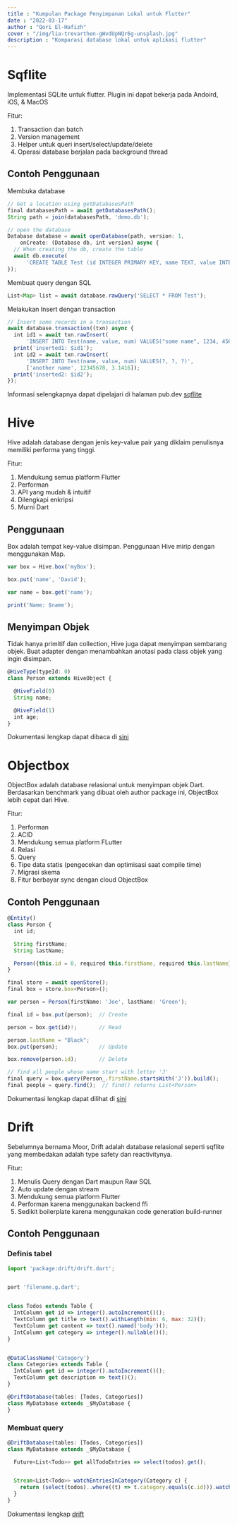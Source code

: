 ```yaml
---
title : "Kumpulan Package Penyimpanan Lokal untuk Flutter"
date : "2022-03-17"
author : "Qori El-Hafizh"
cover : "/img/lia-trevarthen-gWvdUpNQr6g-unsplash.jpg"
description : "Komparasi database lokal untuk aplikasi flutter"
---
```


# Sqflite
Implementasi SQLite untuk flutter. Plugin ini dapat bekerja pada Andoird, iOS, & MacOS

Fitur:  
1. Transaction dan batch
2. Version management
3. Helper untuk queri insert/select/update/delete
4. Operasi database berjalan pada background thread

## Contoh Penggunaan
Membuka database
```js
// Get a location using getDatabasesPath
final databasesPath = await getDatabasesPath();
String path = join(databasesPath, 'demo.db');

// open the database
Database database = await openDatabase(path, version: 1,
    onCreate: (Database db, int version) async {
  // When creating the db, create the table
  await db.execute(
      'CREATE TABLE Test (id INTEGER PRIMARY KEY, name TEXT, value INTEGER, num REAL)');
});

```

Membuat query dengan SQL
```js
List<Map> list = await database.rawQuery('SELECT * FROM Test');
```

Melakukan Insert dengan transaction
```js
// Insert some records in a transaction
await database.transaction((txn) async {
  int id1 = await txn.rawInsert(
      'INSERT INTO Test(name, value, num) VALUES("some name", 1234, 456.789)');
  print('inserted1: $id1');
  int id2 = await txn.rawInsert(
      'INSERT INTO Test(name, value, num) VALUES(?, ?, ?)',
      ['another name', 12345678, 3.1416]);
  print('inserted2: $id2');
});
```
Informasi selengkapnya dapat dipelajari di halaman pub.dev [sqflite](https://pub.dev/packages/sqflite)

# Hive
Hive adalah database dengan jenis key-value pair yang diklaim penulisnya memiliki performa yang tinggi.

Fitur:  
1. Mendukung semua platform Flutter
2. Performan
3. API yang mudah & intuitif
4. Dilengkapi enkripsi
5. Murni Dart

## Penggunaan
Box adalah tempat key-value disimpan. Penggunaan Hive mirip dengan menggunakan Map.
```js
var box = Hive.box('myBox');

box.put('name', 'David');

var name = box.get('name');

print('Name: $name');

```

## Menyimpan Objek
Tidak hanya primitif dan collection, Hive juga dapat menyimpan sembarang objek. Buat adapter dengan menambahkan anotasi pada class objek yang ingin disimpan.
```js
@HiveType(typeId: 0)
class Person extends HiveObject {

  @HiveField(0)
  String name;

  @HiveField(1)
  int age;
}

```
Dokumentasi lengkap dapat dibaca di [sini](https://docs.hivedb.dev/)
# Objectbox
ObjectBox adalah database relasional untuk menyimpan objek Dart. Berdasarkan benchmark yang dibuat oleh author package ini, ObjectBox lebih cepat dari Hive.   

Fitur:  
1. Performan
2. ACID
3. Mendukung semua platform FLutter
4. Relasi
5. Query
6. Tipe data statis (pengecekan dan optimisasi saat compile time)
7. Migrasi skema
8. Fitur berbayar sync dengan cloud ObjectBox

## Contoh Penggunaan
```js
@Entity()
class Person {
  int id;

  String firstName;
  String lastName;

  Person({this.id = 0, required this.firstName, required this.lastName});
}

final store = await openStore(); 
final box = store.box<Person>();

var person = Person(firstName: 'Joe', lastName: 'Green');

final id = box.put(person);  // Create

person = box.get(id)!;       // Read

person.lastName = "Black";
box.put(person);             // Update

box.remove(person.id);       // Delete

// find all people whose name start with letter 'J'
final query = box.query(Person_.firstName.startsWith('J')).build();
final people = query.find();  // find() returns List<Person>
```

Dokumentasi lengkap dapat dilihat di [sini](https://docs.objectbox.io/getting-started)
# Drift
Sebelumnya bernama Moor, Drift adalah database relasional seperti sqflite yang membedakan adalah type safety dan reactivitynya.

Fitur: 
1. Menulis Query dengan Dart maupun Raw SQL
2. Auto update dengan stream
3. Mendukung semua platform Flutter
4. Performan karena menggunakan backend ffi
5. Sedikit boilerplate karena menggunakan code generation build-runner

## Contoh Penggunaan
### Definis tabel
```js
import 'package:drift/drift.dart';


part 'filename.g.dart';


class Todos extends Table {
  IntColumn get id => integer().autoIncrement()();
  TextColumn get title => text().withLength(min: 6, max: 32)();
  TextColumn get content => text().named('body')();
  IntColumn get category => integer().nullable()();
}


@DataClassName('Category')
class Categories extends Table {
  IntColumn get id => integer().autoIncrement()();
  TextColumn get description => text()();
}

@DriftDatabase(tables: [Todos, Categories])
class MyDatabase extends _$MyDatabase {
}
```

### Membuat query
```js
@DriftDatabase(tables: [Todos, Categories])
class MyDatabase extends _$MyDatabase {  

  Future<List<Todo>> get allTodoEntries => select(todos).get();


  Stream<List<Todo>> watchEntriesInCategory(Category c) {
    return (select(todos)..where((t) => t.category.equals(c.id))).watch();
  }
}
```
Dokumentasi lengkap [drift](https://drift.simonbinder.eu/docs)